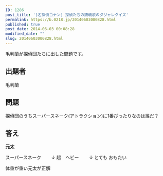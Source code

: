 ```yaml
---
ID: 1286
post_title: '[名探偵コナン] 探偵たちの鎮魂歌のダジャレクイズ'
permalink: https://b.0218.jp/20140603000828.html
published: true
post_date: 2014-06-03 00:08:28
modified_date: ""
slug: 20140603000828.html
---
```

毛利蘭が探偵団たちに出した問題です。
<!--more-->
<h2>出題者</h2>
毛利蘭

<h2>問題</h2>
探偵団のうちスーパースネーク(アトラクション)に1番ぴったりなのは誰だ？

<h2>答え</h2>
<strong>元太</strong>

スーパースネーク
　　↓
超　ヘビー
　　↓
とても おもたい
 
体重が重い元太が正解